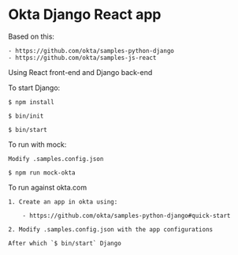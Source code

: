 # Okta Django React app

Based on this:

    - https://github.com/okta/samples-python-django
    - https://github.com/okta/samples-js-react

Using React front-end and Django back-end

To start Django:

    $ npm install
    
    $ bin/init

    $ bin/start


To run with mock:

    Modify .samples.config.json

    $ npm run mock-okta

To run against okta.com

    1. Create an app in okta using:

        - https://github.com/okta/samples-python-django#quick-start

    2. Modify .samples.config.json with the app configurations

    After which `$ bin/start` Django
